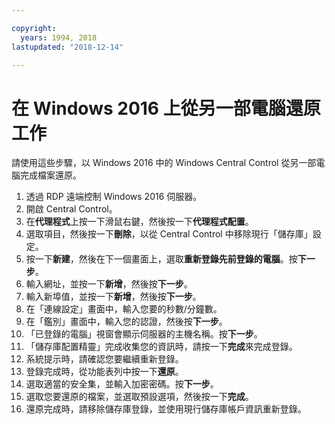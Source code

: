 ```yaml
---

copyright:
  years: 1994, 2018
lastupdated: "2018-12-14"

---
```


# 在 Windows 2016 上從另一部電腦還原工作

請使用這些步驟，以 Windows 2016 中的 Windows Central Control 從另一部電腦完成檔案還原。

1. 透過 RDP 遠端控制 Windows 2016 伺服器。
2. 開啟 Central Control。
3. 在**代理程式**上按一下滑鼠右鍵，然後按一下**代理程式配置**。
4. 選取項目，然後按一下**刪除**，以從 Central Control 中移除現行「儲存庫」設定。
5. 按一下**新建**，然後在下一個畫面上，選取**重新登錄先前登錄的電腦**。按**下一步**。
6. 輸入網址，並按一下**新增**，然後按**下一步**。
7. 輸入新埠值，並按一下**新增**，然後按**下一步**。
8. 在「連線設定」畫面中，輸入您要的秒數/分鐘數。
9. 在「鑑別」畫面中，輸入您的認證，然後按**下一步**。
10. 「已登錄的電腦」視窗會顯示伺服器的主機名稱。按**下一步**。
11.	「儲存庫配置精靈」完成收集您的資訊時，請按一下**完成**來完成登錄。
12. 系統提示時，請確認您要繼續重新登錄。
13. 登錄完成時，從功能表列中按一下**還原**。
9.	選取適當的安全集，並輸入加密密碼。按**下一步**。
10.	選取您要還原的檔案，並選取預設選項，然後按一下**完成**。
11.	還原完成時，請移除儲存庫登錄，並使用現行儲存庫帳戶資訊重新登錄。
